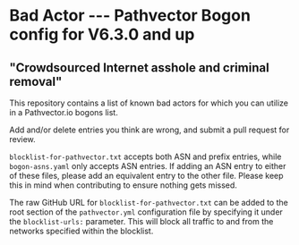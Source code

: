 # Bad Actor --- Pathvector Bogon config for V6.3.0 and up
## "Crowdsourced Internet asshole and criminal removal"
This repository contains a list of known bad actors for which you can utilize in a Pathvector.io bogons list. 

Add and/or delete entries you think are wrong, and submit a pull request for review.

`blocklist-for-pathvector.txt` accepts both ASN and prefix entries, while `bogon-asns.yaml` only accepts ASN entries. If adding an ASN entry to either of these files, please add an equivalent entry to the other file. Please keep this in mind when contributing to ensure nothing gets missed.

The raw GitHub URL for `blocklist-for-pathvector.txt` can be added to the root section of the `pathvector.yml` configuration file by specifying it under the `blocklist-urls:` parameter. This will block all traffic to and from the networks specified within the blocklist.
